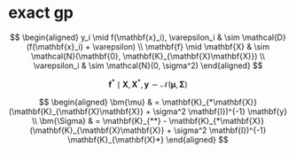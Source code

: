 # exact gp

$$
\begin{aligned}
  y_i \mid f(\mathbf{x}_i), \varepsilon_i & \sim \mathcal{D}(f(\mathbf{x}_i) + \varepsilon) \\
  \mathbf{f} \mid \mathbf{X} & \sim \mathcal{N}(\mathbf{0}, \mathbf{K}_{\mathbf{X}\mathbf{X}}) \\
  \varepsilon_i & \sim \mathcal{N}(0, \sigma^2)
\end{aligned}
$$

$$
  \mathbf{f}^* \mid \mathbf{X}, \mathbf{X}^*, \mathbf{y} \sim \mathcal{N}(\bm{\mu}, \bm{\Sigma})
$$

$$
\begin{aligned}
  \bm{\mu} & = \mathbf{K}_{*\mathbf{X}} (\mathbf{K}_{\mathbf{X}\mathbf{X}} + \sigma^2 \mathbf{I})^{-1} \mathbf{y} \\
  \bm{\Sigma} & = \mathbf{K}_{**} - \mathbf{K}_{*\mathbf{X}} (\mathbf{K}_{\mathbf{X}\mathbf{X}} + \sigma^2 \mathbf{I})^{-1} \mathbf{K}_{\mathbf{X}*}
\end{aligned}
$$
